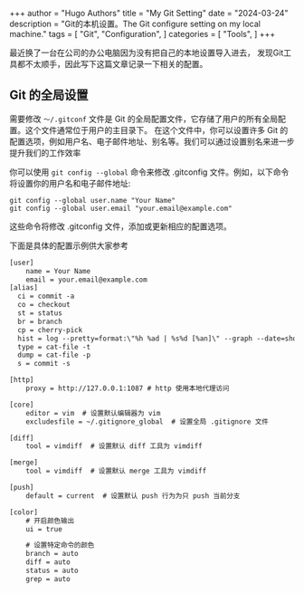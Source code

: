 +++
author = "Hugo Authors"
title = "My Git Setting"
date = "2024-03-24"
description = "Git的本机设置。The Git configure setting on my local machine."
tags = [
    "Git",
    "Configuration", 
]
categories = [
    "Tools",
]
+++

最近换了一台在公司的办公电脑因为没有把自己的本地设置导入进去， 发现Git工具都不太顺手，因此写下这篇文章记录一下相关的配置。

## Git 的全局设置

需要修改 ```～/.gitconf``` 文件是 Git 的全局配置文件，它存储了用户的所有全局配置。这个文件通常位于用户的主目录下。
在这个文件中，你可以设置许多 Git 的配置选项，例如用户名、电子邮件地址、别名等。我们可以通过设置别名来进一步提升我们的工作效率

你可以使用 ```git config --global``` 命令来修改 .gitconfig 文件。例如，以下命令将设置你的用户名和电子邮件地址:
```
git config --global user.name "Your Name"
git config --global user.email "your.email@example.com"
```

这些命令将修改 .gitconfig 文件，添加或更新相应的配置选项。

下面是具体的配置示例供大家参考

``` txt
[user]
    name = Your Name
    email = your.email@example.com
[alias]
  ci = commit -a
  co = checkout
  st = status
  br = branch
  cp = cherry-pick
  hist = log --pretty=format:\"%h %ad | %s%d [%an]\" --graph --date=short
  type = cat-file -t
  dump = cat-file -p
  s = commit -s

[http]
    proxy = http://127.0.0.1:1087 # http 使用本地代理访问 

[core]
    editor = vim  # 设置默认编辑器为 vim
    excludesfile = ~/.gitignore_global  # 设置全局 .gitignore 文件

[diff]
    tool = vimdiff  # 设置默认 diff 工具为 vimdiff

[merge]
    tool = vimdiff  # 设置默认 merge 工具为 vimdiff

[push]
    default = current  # 设置默认 push 行为为只 push 当前分支

[color]
    # 开启颜色输出
    ui = true

    # 设置特定命令的颜色
    branch = auto
    diff = auto
    status = auto
    grep = auto
```
